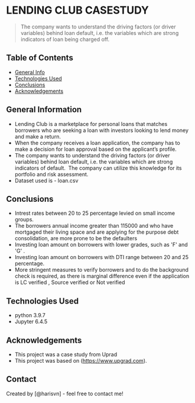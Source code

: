 # LENDING CLUB CASESTUDY
> The company wants to understand the driving factors (or driver variables) behind loan default, i.e. the variables which are strong indicators of loan being charged off.


## Table of Contents
* [General Info](#general-information)
* [Technologies Used](#technologies-used)
* [Conclusions](#conclusions)
* [Acknowledgements](#acknowledgements)



## General Information
- Lending Club is a marketplace for personal loans that matches borrowers who are seeking a loan with investors looking to lend money and make a return. 
- When the company receives a loan application, the company has to make a decision for loan approval based on the applicant’s profile. 
- The company wants to understand the driving factors (or driver variables) behind loan default, i.e. the variables which are strong indicators of default.  The company can utilize this knowledge for its portfolio and risk assessment. 
- Dataset used is - loan.csv


## Conclusions
- Intrest rates between 20 to 25 percentage levied on small income groups.
- The borrowers annual income greater than 115000 and who have  mortgaged their living space and are applying for the purpose debt consolidation, are more prone to be the defaulters
- Investing loan amount on borrowers with lower grades, such as 'F' and 'G' .
- Investing loan amount on borrowers with DTI range between 20 and 25 percentage.
- More stringent measures to verify borrowers and to do the background check is required, as there is marginal difference even if the application is LC verified , Source verified or Not verified



## Technologies Used
- python 3.9.7
- Jupyter 6.4.5

## Acknowledgements
- This project was a case study from Uprad
- This project was based on (https://www.upgrad.com).


## Contact
Created by [@harisvn] - feel free to contact me!
